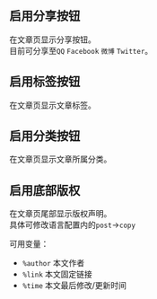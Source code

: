 ## 启用分享按钮
在文章页显示分享按钮。<br>
目前可分享至`QQ` `Facebook` `微博` `Twitter`。

## 启用标签按钮
在文章页显示文章标签。

## 启用分类按钮
在文章页显示文章所属分类。

## 启用底部版权
在文章页尾部显示版权声明。<br>
具体可修改语言配置内的`post`->`copy`

可用变量：
- `%author` 本文作者
- `%link` 本文固定链接
- `%time` 本文最后修改/更新时间